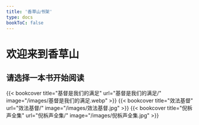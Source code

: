 ```yaml
---
title: '香草山书架'
type: docs
bookToC: false
---
```


# 欢迎来到香草山

## 请选择一本书开始阅读

<div class="book-shelf">
{{< bookcover title="基督是我们的满足" url="基督是我们的满足/" image="/images/基督是我们的满足.webp" >}}
{{< bookcover title="效法基督" url="效法基督/" image="/images/效法基督.jpg" >}}
{{< bookcover title="倪柝声全集" url="倪柝声全集/" image="/images/倪柝声全集.jpg" >}}
</div>
